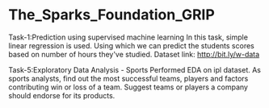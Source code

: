 # The_Sparks_Foundation_GRIP
Task-1:Prediction using supervised machine learning
In this task, simple linear regression is used. Using which we can predict the students scores based on number of hours they've studied.
Dataset link: http://bit.ly/w-data

Task-5:Exploratory Data Analysis - Sports
Performed EDA on ipl dataset. As sports analysts, find out the most successful teams, players and factors contributing win or loss of a team. Suggest teams or players a company should endorse for its products.
